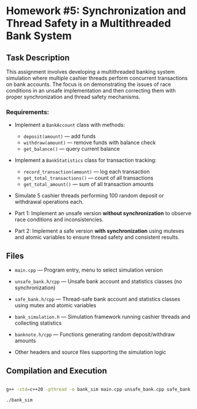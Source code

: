 # Homework #5: Synchronization and Thread Safety in a Multithreaded Bank System



## Task Description

This assignment involves developing a multithreaded banking system simulation where multiple cashier threads perform concurrent transactions on bank accounts. The focus is on demonstrating the issues of race conditions in an unsafe implementation and then correcting them with proper synchronization and thread safety mechanisms.



### Requirements:

- Implement a `BankAccount` class with methods:

  * `deposit(amount)` — add funds
  * `withdraw(amount)` — remove funds with balance check
  * `get_balance()` — query current balance

- Implement a `BankStatistics` class for transaction tracking:

  * `record_transaction(amount)` — log each transaction
  * `get_total_transactions()` — count of all transactions
  * `get_total_amount()` — sum of all transaction amounts

- Simulate 5 cashier threads performing 100 random deposit or withdrawal operations each.

- Part 1: Implement an unsafe version **without synchronization** to observe race conditions and inconsistencies.

- Part 2: Implement a safe version **with synchronization** using mutexes and atomic variables to ensure thread safety and consistent results.



## Files

- `main.cpp` — Program entry, menu to select simulation version

- `unsafe_bank.h/cpp` — Unsafe bank account and statistics classes (no synchronization)

- `safe_bank.h/cpp` — Thread-safe bank account and statistics classes using mutex and atomic variables

- `bank_simulation.h` — Simulation framework running cashier threads and collecting statistics

- `banknote.h/cpp` — Functions generating random deposit/withdraw amounts

- Other headers and source files supporting the simulation logic



## Compilation and Execution

```bash

g++ -std=c++20 -pthread -o bank_sim main.cpp unsafe_bank.cpp safe_bank.cpp banknote.cpp

./bank_sim
